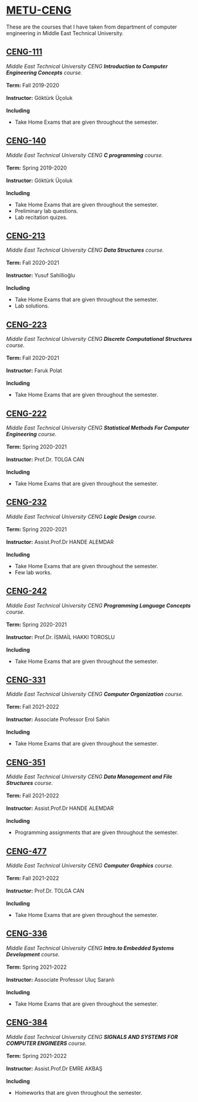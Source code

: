 # [METU-CENG](http://ceng.metu.edu.tr/)

These are the courses that I have taken from department of computer engineering in Middle East Technical University. 


## [CENG-111](CENG-111)
*Middle East Technical University CENG **Introduction to Computer Engineering Concepts** course.*<br><br>
**Term:** Fall 2019-2020<br><br>
**Instructor:** Göktürk Üçoluk<br><br>
**Including**
- Take Home Exams that are given throughout the semester.

## [CENG-140](CENG-140)
*Middle East Technical University CENG **C programming** course.*<br><br>
**Term:** Spring 2019-2020<br><br>
**Instructor:** Göktürk Üçoluk<br><br>
**Including**
- Take Home Exams that are given throughout the semester.
- Preliminary lab questions.
- Lab recitation quizes.

## [CENG-213](CENG-213)
*Middle East Technical University CENG **Data Structures** course.*<br><br>
**Term:** Fall 2020-2021<br><br>
**Instructor:** Yusuf Sahillioğlu<br><br>
**Including**
- Take Home Exams that are given throughout the semester.
- Lab solutions.

## [CENG-223](CENG-223)
*Middle East Technical University CENG **Discrete Computational Structures** course.*<br><br>
**Term:** Fall 2020-2021<br><br>
**Instructor:** Faruk Polat<br><br>
**Including**
- Take Home Exams that are given throughout the semester.

## [CENG-222](CENG-222)
*Middle East Technical University CENG **Statistical Methods For Computer Engineering** course.*<br><br>
**Term:** Spring 2020-2021<br><br>
**Instructor:**  Prof.Dr. TOLGA CAN<br><br>
**Including**
- Take Home Exams that are given throughout the semester.

## [CENG-232](CENG-232)
*Middle East Technical University CENG **Logic Design** course.*<br><br>
**Term:** Spring 2020-2021<br><br>
**Instructor:** Assist.Prof.Dr HANDE ALEMDAR<br><br>
**Including**
- Take Home Exams that are given throughout the semester.
- Few lab works.

## [CENG-242](CENG-242)
*Middle East Technical University CENG **Programming Language Concepts** course.*<br><br>
**Term:** Spring 2020-2021<br><br>
**Instructor:** Prof.Dr. İSMAİL HAKKI TOROSLU<br><br>
**Including**
- Take Home Exams that are given throughout the semester.

## [CENG-331](CENG-331)
*Middle East Technical University CENG **Computer Organization** course.*<br><br>
**Term:** Fall 2021-2022<br><br>
**Instructor:** Associate Professor Erol Sahin<br><br>
**Including**
- Take Home Exams that are given throughout the semester.

## [CENG-351](CENG-351)
*Middle East Technical University CENG **Data Management and File Structures** course.*<br><br>
**Term:** Fall 2021-2022<br><br>
**Instructor:** Assist.Prof.Dr HANDE ALEMDAR<br><br>
**Including**
- Programming assignments that are given throughout the semester.

## [CENG-477](CENG-477)
*Middle East Technical University CENG **Computer Graphics** course.*<br><br>
**Term:** Fall 2021-2022<br><br>
**Instructor:** Prof.Dr. TOLGA CAN<br><br>
**Including**
- Take Home Exams that are given throughout the semester.

## [CENG-336](CENG-336)
*Middle East Technical University CENG **Intro.to Embedded Systems Development** course.*<br><br>
**Term:** Spring 2021-2022<br><br>
**Instructor:** Associate Professor Uluç Saranlı<br><br>
**Including**
- Take Home Exams that are given throughout the semester.

## [CENG-384](CENG-384)
*Middle East Technical University CENG **SIGNALS AND SYSTEMS FOR COMPUTER ENGINEERS** course.*<br><br>
**Term:** Spring 2021-2022<br><br>
**Instructor:** Assist.Prof.Dr EMRE AKBAŞ <br><br>
**Including**
- Homeworks that are given throughout the semester.
